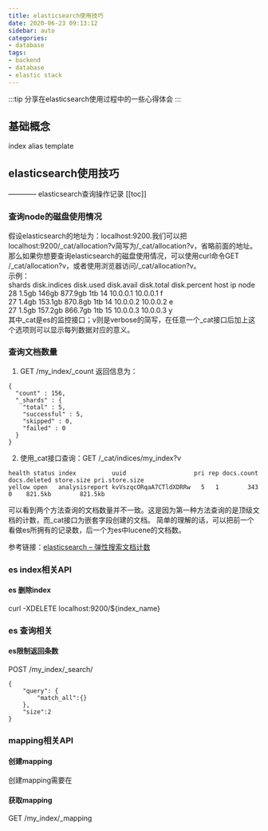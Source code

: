 ```yaml
---
title: elasticsearch使用技巧
date: 2020-06-23 09:13:12
sidebar: auto
categories:
- database
tags:
- backend
- database
- elastic stack
---
```

:::tip
分享在elasticsearch使用过程中的一些心得体会
:::
<!-- more -->
## 基础概念
index
alias
template

## elasticsearch使用技巧  
———— elasticsearch查询操作记录
[[toc]]
### 查询node的磁盘使用情况
假设elasticsearch的地址为：localhost:9200.我们可以把localhost:9200/_cat/allocation?v简写为/_cat/allocation?v，省略前面的地址。  
那么如果你想要查询elasticsearch的磁盘使用情况，可以使用curl命令GET /_cat/allocation?v，或者使用浏览器访问/_cat/allocation?v。  
示例：  
shards      disk.indices disk.used    disk.avail disk.total   disk.percent host          ip            node  
    28        1.5gb       146gb       877.9gb        1tb           14       10.0.0.1  10.0.0.1   f  
    27        1.4gb       153.1gb     870.8gb        1tb           14       10.0.0.2  10.0.0.2   e  
    27        1.5gb       157.2gb     866.7gb        1tb           15       10.0.0.3 10.0.0.3  y  
其中_cat是es的监控接口；v则是verbose的简写，在任意一个_cat接口后加上这个选项则可以显示每列数据对应的意义。

### 查询文档数量
1. GET /my_index/_count
   返回信息为：  
```
{
  "count" : 156,
  "_shards" : {
    "total" : 5,
    "successful" : 5,
    "skipped" : 0,
    "failed" : 0
  }
}
```  
2. 使用_cat接口查询：GET /_cat/indices/my_index?v
```
health status index          uuid                   pri rep docs.count docs.deleted store.size pri.store.size
yellow open   analysisreport kvVszqcORqaA7CTldXDRRw   5   1        343            0    821.5kb        821.5kb
```

可以看到两个方法查询的文档数量并不一致。这是因为第一种方法查询的是顶级文档的计数，而_cat接口为嵌套字段创建的文档。
简单的理解的话，可以把前一个看做es所拥有的记录数，后一个为es中lucene的文档数。

参考链接：[elasticsearch – 弹性搜索文档计数](https://codeday.me/bug/20190211/635036.html)
### es index相关API
#### es 删除index
  curl -XDELETE localhost:9200/${index_name}
### es 查询相关
#### es限制返回条数
POST /my_index/_search/
```
{
	"query": {
		"match_all":{}
	},
	"size":2
}
```
### mapping相关API
#### 创建mapping
创建mapping需要在
#### 获取mapping
GET /my_index/_mapping




